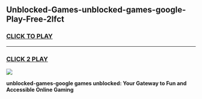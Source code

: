 
## Unblocked-Games-unblocked-games-google-Play-Free-2lfct
<h3>
<a href="https://premium76.site?title=unblocked-games-google&ref=23A">CLICK TO PLAY</a></h3>
<hr>

<h3>
<a href="https://premium76.site?title=unblocked-games-google&ref=23A">CLICK 2 PLAY</a>
  
</h3>

<a href="https://premium76.site?title=unblocked-games-google&ref=23A"><img src="https://clearcache.store/games.png"></a>


**unblocked-games-google games unblocked: Your Gateway to Fun and Accessible Online Gaming**
